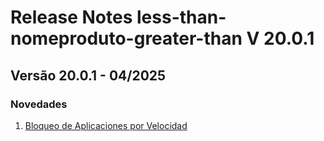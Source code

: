 # Release Notes less-than-nomeproduto-greater-than V 20.0.1

## **Versão 20.0.1 - 04/2025**


### **Novedades**

1. [Bloqueo de Aplicaciones por Velocidad](Bloqueo-De-Aplicaciones-Por-Velocidad.md)
